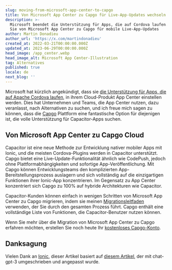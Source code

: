```yaml
---
slug: moving-from-microsoft-app-center-to-capgo
title: Von Microsoft App Center zu Capgo für Live-App-Updates wechseln
description: >-
  Microsoft beendet die Unterstützung für Apps, die auf Cordova laufen. Wechseln
  Sie von Microsoft App Center zu Capgo für mobile Live-App-Updates
author: Martin Donadieu
author_url: 'https://x.com/martindonadieu'
created_at: 2022-03-21T00:00:00.000Z
updated_at: 2023-06-29T00:00:00.000Z
head_image: /app_center.webp
head_image_alt: Microsoft App Center-Illustration
tag: Alternatives
published: true
locale: de
next_blog: ''
---
```


Microsoft hat kürzlich angekündigt, dass sie [die Unterstützung für Apps, die auf Apache Cordova laufen](https://devblogs.microsoft.com/appcenter/announcing-apache-cordova-retirement/), in ihrem Cloud-Produkt App Center einstellen werden. Dies hat Unternehmen und Teams, die App Center nutzen, dazu veranlasst, nach Alternativen zu suchen, und ich freue mich sagen zu können, dass die [Capgo](https://capgo.app/) Plattform eine fantastische Option für diejenigen ist, die volle Unterstützung für Capacitor-Apps suchen.

## Von Microsoft App Center zu Capgo Cloud

Capacitor ist eine neue Methode zur Entwicklung nativer mobiler Apps mit Ionic, und die meisten Cordova-Plugins werden in Capacitor unterstützt. Capgo bietet eine Live-Update-Funktionalität ähnlich wie CodePush, jedoch ohne Plattformabhängigkeiten und sofortige App-Veröffentlichung. Mit Capgo können Entwicklungsteams den komplizierten App-Bereitstellungsprozess auslagern und sich vollständig auf die einzigartigen Funktionen ihrer Ionic-App konzentrieren. Im Gegensatz zu App Center konzentriert sich Capgo zu 100% auf hybride Architekturen wie Capacitor.

Capacitor-Kunden können einfach in wenigen Schritten von Microsoft App Center zu Capgo migrieren, indem sie meinen [Migrationsleitfaden](https://capgo.app/blog/appcenter-migration/) verwenden, der Sie durch den gesamten Prozess führt. Capgo enthält eine vollständige Liste von Funktionen, die Capacitor-Benutzer nutzen können.

Wenn Sie mehr über die Migration von Microsoft App Center zu Capgo erfahren möchten, erstellen Sie noch heute Ihr [kostenloses Capgo-Konto](/register/).

## Danksagung

Vielen Dank an [Ionic](https://ionic.com/), dieser Artikel basiert auf [diesem Artikel](https://ionic.io/blog/moving-from-microsoft-app-center-to-ionic-appflow/), der mit chat-gpt-3 umgeschrieben und angepasst wurde.